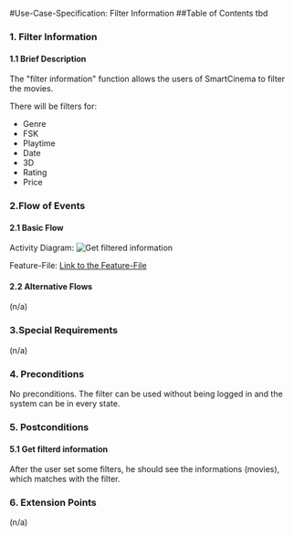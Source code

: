 #Use-Case-Specification: Filter Information
##Table of Contents
tbd    

### 1. Filter Information 
#### 1.1 Brief Description
The "filter information" function allows the users of SmartCinema to filter the movies.

There will be filters for: 

- Genre
- FSK
- Playtime
- Date
- 3D
- Rating
- Price

### 2.Flow of Events

#### 2.1 Basic Flow

Activity Diagram:
![Get filtered information][Flow]

Feature-File:
[Link to the Feature-File][Feature File]


#### 2.2 Alternative Flows
(n/a)


### 3.Special Requirements
(n/a)


### 4. Preconditions

No preconditions.
The filter can be used without being logged in and the system can be in every state.

### 5. Postconditions

#### 5.1 Get filterd information
After the user set some filters, he should see the informations (movies), which matches with the filter.

### 6. Extension Points
(n/a)

<!-- Link definitions -->
[SRS]: https://github.com/tinf15b4-kino/kino-web/blob/master/documents/SRS.md
[Flow]:tbd
[Mockup]: tbd
[Feature File]: tbd
